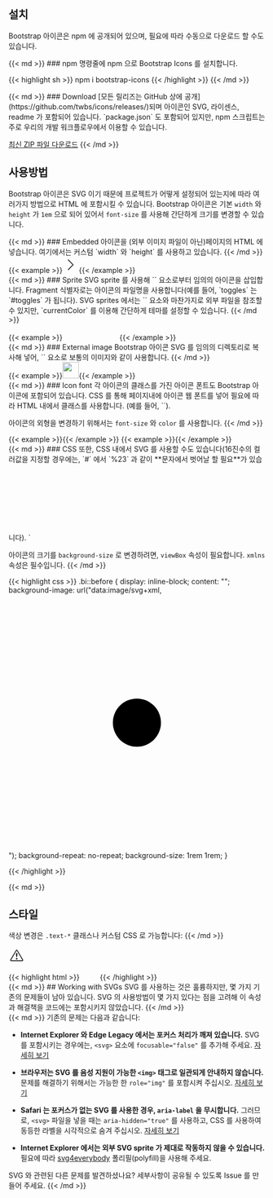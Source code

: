 ---
---

## 설치

Bootstrap 아이콘은 npm 에 공개되어 있으며, 필요에 따라 수동으로 다운로드 할 수도 있습니다.

<div class="row my-4">
  <div class="col-md-6">
{{< md >}}
### npm
명령줄에 npm 으로 Bootstrap Icons 를 설치합니다.

{{< highlight sh >}}
npm i bootstrap-icons
{{< /highlight >}}
{{< /md >}}
  </div>
  <div class="col-md-6">
{{< md >}}
### Download
[모든 릴리즈는 GitHub 상에 공개](https://github.com/twbs/icons/releases/)되며 아이콘인 SVG, 라이센스, readme 가 포함되어 있습니다. `package.json` 도 포함되어 있지만, npm 스크립트는 주로 우리의 개발 워크플로우에서 이용할 수 있습니다. 

<a class="btn btn-outline-primary" href="https://github.com/twbs/icons/releases/latest/">최신 ZIP 파일 다운로드</a>
{{< /md >}}
  </div>
</div>

## 사용방법

Bootstrap 아이콘은 SVG 이기 때문에 프로젝트가 어떻게 설정되어 있는지에 따라 여러가지 방법으로 HTML 에 포함시킬 수 있습니다. Bootstrap 아이콘은 기본 `width` 와 `height` 가 `1em` 으로 되어 있어서 `font-size` 를 사용해 간단하게 크기를 변경할 수 있습니다.

<div class="row my-4">
  <div class="col-md-4">
{{< md >}}
### Embedded
아이콘을 (외부 이미지 파일이 아닌)페이지의 HTML 에 넣습니다. 여기에서는 커스텀 `width` 와 `height` 를 사용하고 있습니다.
{{< /md >}}
  </div>
  <div class="col-md-8">
    {{< example >}}<svg class="bi bi-chevron-right" width="32" height="32" viewBox="0 0 20 20" fill="currentColor" xmlns="http://www.w3.org/2000/svg"><path fill-rule="evenodd" d="M6.646 3.646a.5.5 0 01.708 0l6 6a.5.5 0 010 .708l-6 6a.5.5 0 01-.708-.708L12.293 10 6.646 4.354a.5.5 0 010-.708z"/></svg>{{< /example >}}
  </div>
</div>

<div class="row my-4">
  <div class="col-md-4">
{{< md >}}
### Sprite
SVG sprite 를 사용해 `<use>` 요소로부터 임의의 아이콘을 삽입합니다. Fragment 식별자로는 아이콘의 파일명을 사용합니다(예를 들어, `toggles` 는 `#toggles` 가 됩니다). SVG sprites 에서는 `<img>` 요소와 마찬가지로 외부 파일을 참조할 수 있지만, `currentColor` 를 이용해 간단하게 테마를 설정할 수 있습니다.
{{< /md >}}
  </div>
  <div class="col-md-8">
{{< example >}}
<svg class="bi" width="32" height="32" fill="currentColor">
  <use xlink:href="bootstrap-icons.svg#heart-fill"/>
</svg>
<svg class="bi" width="32" height="32" fill="currentColor">
  <use xlink:href="bootstrap-icons.svg#toggles"/>
</svg>
<svg class="bi" width="32" height="32" fill="currentColor">
  <use xlink:href="bootstrap-icons.svg#shop"/>
</svg>
{{< /example >}}
  </div>
</div>

<div class="row my-4">
  <div class="col-md-4">
{{< md >}}
### External image
Bootstrap 아이콘 SVG 를 임의의 디렉토리로 복사해 넣어, `<img>` 요소로 보통의 이미지와 같이 사용합니다.
{{< /md >}}
  </div>
  <div class="col-md-8">
    {{< example >}}<img src="/assets/img/bootstrap.svg" alt="" width="32" height="32" title="Bootstrap">{{< /example >}}
  </div>
</div>

<div class="row my-4">
  <div class="col-md-4">
{{< md >}}
### Icon font
각 아이콘의 클래스를 가진 아이콘 폰트도 Bootstrap 아이콘에 포함되어 있습니다. CSS 를 통해 페이지내에 아이콘 웹 폰트를 넣어 필요에 따라 HTML 내에서 클래스를 사용합니다. (예를 들어, `<i class="bi-alarm-clock"></i>`).

아이콘의 외형을 변경하기 위해서는 `font-size` 와 `color` 를 사용합니다.
{{< /md >}}
  </div>
  <div class="col-md-8">
    {{< example >}}<i class="bi-alarm"></i>{{< /example >}}
    {{< example >}}<i class="bi-alarm" style="font-size: 2rem; color: cornflowerblue;"></i>{{< /example >}}
  </div>
</div>

<div class="row">
  <div class="col-md-4">
{{< md >}}
### CSS
또한, CSS 내에서 SVG 를 사용할 수도 있습니다(16진수의 컬러값을 지정할 경우에는, `#` 에서 `%23` 과 같이 **문자에서 벗어날 할 필요**가 있습니다). `<svg>` 의 `width` 와 `height` 로 사이즈가 지정되어 있지 않은 경우, 아이콘은 이용 가능한 공간을 모두 채웁니다.

아이콘의 크기를 `background-size` 로 변경하려면, `viewBox` 속성이 필요합니다. `xmlns` 속성은 필수입니다.
{{< /md >}}
  </div>
  <div class="col-md-8">
{{< highlight css >}}
.bi::before {
  display: inline-block;
  content: "";
  background-image: url("data:image/svg+xml,<svg viewBox='0 0 16 16' fill='%23333' xmlns='http://www.w3.org/2000/svg'><path fill-rule='evenodd' d='M8 9.5a1.5 1.5 0 1 0 0-3 1.5 1.5 0 0 0 0 3z' clip-rule='evenodd'/></svg>");
  background-repeat: no-repeat;
  background-size: 1rem 1rem;
}

{{< /highlight >}}
  </div>
</div>

<div class="row my-4">
  <div class="col-md-4">
{{< md >}}

## 스타일
색상 변경은 `.text-*` 클래스나 커스텀 CSS 로 가능합니다:
{{< /md >}}
  </div>
  <div class="col-md-8">
    <div class="bd-example">
      <svg class="bi bi-alert-triangle text-success" width="32" height="32" viewBox="0 0 20 20" fill="currentColor" xmlns="http://www.w3.org/2000/svg">
        <path fill-rule="evenodd" d="M9.938 4.016a.146.146 0 00-.054.057L3.027 15.74a.176.176 0 00-.002.183c.016.03.037.05.054.06.015.01.034.017.066.017h13.713a.12.12 0 00.066-.017.163.163 0 00.055-.06.176.176 0 00-.003-.183L10.12 4.073a.146.146 0 00-.054-.057.13.13 0 00-.063-.016.13.13 0 00-.064.016zm1.043-.45a1.13 1.13 0 00-1.96 0L2.166 15.233c-.457.778.091 1.767.98 1.767h13.713c.889 0 1.438-.99.98-1.767L10.982 3.566z"/>
        <rect width="2" height="2" x="9.002" y="13" rx="1"/>
        <path d="M9.1 7.995a.905.905 0 111.8 0l-.35 3.507a.553.553 0 01-1.1 0L9.1 7.995z"/>
      </svg>
    </div>
{{< highlight html >}}
<svg class="bi bi-alert-triangle text-success" width="32" height="32" viewBox="0 0 20 20" fill="currentColor" xmlns="http://www.w3.org/2000/svg">
  ...
</svg>
{{< /highlight >}}
  </div>
</div>

<div class="row my-4">
  <div class="col-md-4">
{{< md >}}
## Working with SVGs
SVG 를 사용하는 것은 훌륭하지만, 몇 가지 기존의 문제들이 남아 있습니다. SVG 의 사용방법이 몇 가지 있다는 점을 고려해 이 속성과 해결책을 코드에는 포함시키지 않았습니다.
{{< /md >}}
  </div>
  <div class="col-md-8">
{{< md >}}
기존의 문제는 다음과 같습니다:

- **Internet Explorer 와 Edge Legacy 에서는 포커스 처리가 깨져 있습니다.** SVG 를 포함시키는 경우에는, `<svg>` 요소에 `focusable="false"` 를 추가해 주세요. [자세히 보기](https://stackoverflow.com/questions/18646111/disable-onfocus-event-for-svg-element)

- **브라우저는 SVG 를 음성 지원이 가능한 `<img>` 태그로 일관되게 안내하지 않습니다.** 문제를 해결하기 위해서는 가능한 한 `role="img"` 를 포함시켜 주십시오. [자세히 보기](https://simplyaccessible.com/article/7-solutions-svgs/#acc-heading-2)

- **Safari 는 포커스가 없는 SVG 를 사용한 경우, `aria-label` 을 무시합니다.** 그러므로, `<svg>` 파일을 넣을 때는 `aria-hidden="true"` 를 사용하고, CSS 를 사용하여 동등한 라벨을 시각적으로 숨겨 주십시오. [자세히 보기](https://simplyaccessible.com/article/7-solutions-svgs/#acc-heading-6)

- **Internet Explorer 에서는 외부 SVG sprite 가 제대로 작동하지 않을 수 있습니다.** 필요에 따라 [svg4everybody](https://github.com/jonathantneal/svg4everybody) 폴리필(polyfill)을 사용해 주세요.

SVG 와 관련된 다른 문제를 발견하셨나요? 세부사항이 공유될 수 있도록 Issue 를 만들어 주세요.
{{< /md >}}
  </div>
</div>

